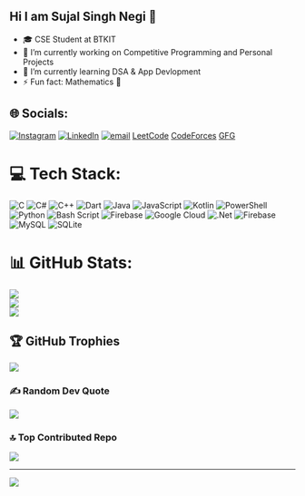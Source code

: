 ## Hi I am Sujal Singh Negi 👋
- 🎓 CSE Student at BTKIT
- 🔭 I’m currently working on Competitive Programming and Personal Projects
- 🌱 I’m currently learning DSA & App Devlopment 
- ⚡ Fun fact: Mathematics 💙

  
## 🌐 Socials:
[![Instagram](https://img.shields.io/badge/Instagram-%23E4405F.svg?logo=Instagram&logoColor=white)](https://instagram.com/sujal_suzy) [![LinkedIn](https://img.shields.io/badge/LinkedIn-%230077B5.svg?logo=linkedin&logoColor=white)](https://linkedin.com/in/sujal-singh-negi-b0321819b) [![email](https://img.shields.io/badge/Email-D14836?logo=gmail&logoColor=white)](mailto:negisujal2007@gmail.com) [LeetCode](https://leetcode.com/u/Sujalsinghnegi1/) [CodeForces](https://codeforces.com/profile/sujal100/) [GFG](https://www.geeksforgeeks.org/user/sujal_suzy/)  

# 💻 Tech Stack:
![C](https://img.shields.io/badge/c-%2300599C.svg?style=for-the-badge&logo=c&logoColor=white) ![C#](https://img.shields.io/badge/c%23-%23239120.svg?style=for-the-badge&logo=csharp&logoColor=white) ![C++](https://img.shields.io/badge/c++-%2300599C.svg?style=for-the-badge&logo=c%2B%2B&logoColor=white) ![Dart](https://img.shields.io/badge/dart-%230175C2.svg?style=for-the-badge&logo=dart&logoColor=white) ![Java](https://img.shields.io/badge/java-%23ED8B00.svg?style=for-the-badge&logo=openjdk&logoColor=white) ![JavaScript](https://img.shields.io/badge/javascript-%23323330.svg?style=for-the-badge&logo=javascript&logoColor=%23F7DF1E) ![Kotlin](https://img.shields.io/badge/kotlin-%237F52FF.svg?style=for-the-badge&logo=kotlin&logoColor=white) ![PowerShell](https://img.shields.io/badge/PowerShell-%235391FE.svg?style=for-the-badge&logo=powershell&logoColor=white) ![Python](https://img.shields.io/badge/python-3670A0?style=for-the-badge&logo=python&logoColor=ffdd54) ![Bash Script](https://img.shields.io/badge/bash_script-%23121011.svg?style=for-the-badge&logo=gnu-bash&logoColor=white) ![Firebase](https://img.shields.io/badge/firebase-%23039BE5.svg?style=for-the-badge&logo=firebase) ![Google Cloud](https://img.shields.io/badge/GoogleCloud-%234285F4.svg?style=for-the-badge&logo=google-cloud&logoColor=white) ![.Net](https://img.shields.io/badge/.NET-5C2D91?style=for-the-badge&logo=.net&logoColor=white) ![Firebase](https://img.shields.io/badge/firebase-a08021?style=for-the-badge&logo=firebase&logoColor=ffcd34) ![MySQL](https://img.shields.io/badge/mysql-4479A1.svg?style=for-the-badge&logo=mysql&logoColor=white) ![SQLite](https://img.shields.io/badge/sqlite-%2307405e.svg?style=for-the-badge&logo=sqlite&logoColor=white)
# 📊 GitHub Stats:
![](https://github-readme-stats.vercel.app/api?username=SujalSinghNegi&theme=dark&hide_border=true&include_all_commits=false&count_private=false)<br/>
![](https://nirzak-streak-stats.vercel.app/?user=SujalSinghNegi&theme=dark&hide_border=true)<br/>
![](https://github-readme-stats.vercel.app/api/top-langs/?username=SujalSinghNegi&theme=dark&hide_border=true&include_all_commits=false&count_private=false&layout=compact)

## 🏆 GitHub Trophies
![](https://github-profile-trophy.vercel.app/?username=SujalSinghNegi&theme=radical&no-frame=false&no-bg=true&margin-w=4)

### ✍️ Random Dev Quote
![](https://quotes-github-readme.vercel.app/api?type=horizontal&theme=radical)

### 🔝 Top Contributed Repo
![](https://github-contributor-stats.vercel.app/api?username=SujalSinghNegi&limit=5&theme=dark&combine_all_yearly_contributions=true)

---
[![](https://visitcount.itsvg.in/api?id=SujalSinghNegi&icon=0&color=0)](https://visitcount.itsvg.in)

<!-- Proudly created with GPRM ( https://gprm.itsvg.in ) -->

